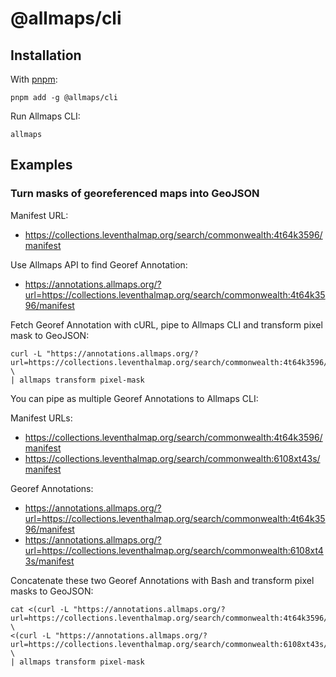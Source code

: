 # @allmaps/cli

## Installation

With [pnpm](https://pnpm.io/):

    pnpm add -g @allmaps/cli

Run Allmaps CLI:

    allmaps

## Examples

### Turn masks of georeferenced maps into GeoJSON

Manifest URL:

- https://collections.leventhalmap.org/search/commonwealth:4t64k3596/manifest

Use Allmaps API to find Georef Annotation:

- https://annotations.allmaps.org/?url=https://collections.leventhalmap.org/search/commonwealth:4t64k3596/manifest

Fetch Georef Annotation with cURL, pipe to Allmaps CLI and transform pixel mask to GeoJSON:

    curl -L "https://annotations.allmaps.org/?url=https://collections.leventhalmap.org/search/commonwealth:4t64k3596/manifest" \
    | allmaps transform pixel-mask

You can pipe as multiple Georef Annotations to Allmaps CLI:

Manifest URLs:

- https://collections.leventhalmap.org/search/commonwealth:4t64k3596/manifest
- https://collections.leventhalmap.org/search/commonwealth:6108xt43s/manifest

Georef Annotations:

- https://annotations.allmaps.org/?url=https://collections.leventhalmap.org/search/commonwealth:4t64k3596/manifest
- https://annotations.allmaps.org/?url=https://collections.leventhalmap.org/search/commonwealth:6108xt43s/manifest

Concatenate these two Georef Annotations with Bash and transform pixel masks to GeoJSON:

    cat <(curl -L "https://annotations.allmaps.org/?url=https://collections.leventhalmap.org/search/commonwealth:4t64k3596/manifest") \
    <(curl -L "https://annotations.allmaps.org/?url=https://collections.leventhalmap.org/search/commonwealth:6108xt43s/manifest") \
    | allmaps transform pixel-mask
